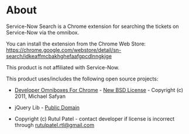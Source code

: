 
About
=============

Service-Now Search is a Chrome extension for searching the tickets on Service-Now via the omnibox.

You can install the extension from the Chrome Web Store:
https://chrome.google.com/webstore/detail/sn-search/idkeaffmcbakhghefaafgpcdlnngkjge
    
This product is not affiliated with Service-Now.

This product uses/includes the following open source projects:

* [Developer Omniboxes For Chrome](http://code.google.com/p/developer-omniboxes-for-chrome/) - [New BSD License](http://www.opensource.org/licenses/bsd-license.php) - Copyright (c) 2011, Michael Safyan

* jQuery Lib - [Public Domain](http://code.jquery.com/jquery-2.1.4.min.js) 

* Copyright (c) Rutul Patel - contact developer if license is incorrect through rutulpatel.rtl@gmail.com

